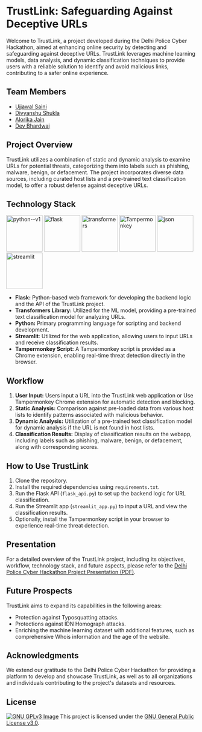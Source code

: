 # TrustLink: Safeguarding Against Deceptive URLs

Welcome to TrustLink, a project developed during the Delhi Police Cyber Hackathon, aimed at enhancing online security by detecting and safeguarding against deceptive URLs. TrustLink leverages machine learning models, data analysis, and dynamic classification techniques to provide users with a reliable solution to identify and avoid malicious links, contributing to a safer online experience.

## Team Members
- [Ujjawal Saini](https://github.com/spignelon/)
- [Divyanshu Shukla](https://github.com/Divyanshushukla1)
- [Alorika Jain](https://github.com/BLACKACE13)
- [Dev Bhardwaj](https://github.com/DBhardwaj21)

## Project Overview
TrustLink utilizes a combination of static and dynamic analysis to examine URLs for potential threats, categorizing them into labels such as phishing, malware, benign, or defacement. The project incorporates diverse data sources, including curated host lists and a pre-trained text classification model, to offer a robust defense against deceptive URLs.

## Technology Stack
<img width="96" height="96" src="https://img.icons8.com/color/96/python--v1.png" alt="python--v1"/> <img width="96" height="96" src="https://img.icons8.com/nolan/96/flask.png" alt="flask"/> <img width="96" height="96" src="https://huggingface.co/front/assets/huggingface_logo-noborder.svg" alt="transformers"/> <img width="96" height="96" src="https://www.tampermonkey.net/images/ape.svg" alt="Tampermonkey"/> <img width="96" height="96" src="https://img.icons8.com/color/96/json--v1.png" alt="json"/> <img width="96" height="96" src="https://streamlit.io/images/brand/streamlit-mark-color.svg" alt="streamlit"/>

- **Flask:** Python-based web framework for developing the backend logic and the API of the TrustLink project.
- **Transformers Library:** Utilized for the ML model, providing a pre-trained text classification model for analyzing URLs.
- **Python:** Primary programming language for scripting and backend development.
- **Streamlit**: Utilized for the web application, allowing users to input URLs and receive classification results.
- **Tampermonkey Script:** A Tampermonkey script is provided as a Chrome extension, enabling real-time threat detection directly in the browser.

## Workflow
1. **User Input:** Users input a URL into the TrustLink web application or Use Tampermonkey Chrome extension for automatic detection and blocking.
2. **Static Analysis:** Comparison against pre-loaded data from various host lists to identify patterns associated with malicious behavior.
3. **Dynamic Analysis:** Utilization of a pre-trained text classification model for dynamic analysis if the URL is not found in host lists.
4. **Classification Results:** Display of classification results on the webapp, including labels such as phishing, malware, benign, or defacement, along with corresponding scores.

## How to Use TrustLink
1. Clone the repository.
2. Install the required dependencies using `requirements.txt`.
3. Run the Flask API (`flask_api.py`) to set up the backend logic for URL classification.
4. Run the Streamlit app (`streamlit_app.py`) to input a URL and view the classification results.
5. Optionally, install the Tampermonkey script in your browser to experience real-time threat detection.

## Presentation
For a detailed overview of the TrustLink project, including its objectives, workflow, technology stack, and future aspects, please refer to the [Delhi Police Cyber Hackathon Project Presentation (PDF)](TrustLink_presentation.pdf).

## Future Prospects
TrustLink aims to expand its capabilities in the following areas:
- Protection against Typosquatting attacks.
- Protections against IDN Homograph attacks.
- Enriching the machine learning dataset with additional features, such as comprehensive Whois information and the age of the website.

## Acknowledgments
We extend our gratitude to the Delhi Police Cyber Hackathon for providing a platform to develop and showcase TrustLink, as well as to all organizations and individuals contributing to the project's datasets and resources.

## License
[![GNU GPLv3 Image](https://www.gnu.org/graphics/gplv3-127x51.png)](https://www.gnu.org/licenses/gpl-3.0.en.html)
   This project is licensed under the [GNU General Public License v3.0](LICENSE).
